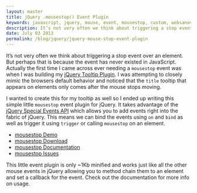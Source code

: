 ```yaml
---
layout: master
title: jQuery .mousestop() Event Plugin
keywords: javascript, jquery, mouse, event, mousestop, custom, websanova
description: It’s not very often we think about triggering a stop event over an element. But perhaps that is because the event has never existed in JavaScript.
date: July 03 2013
permalink: /blog/jquery/jquery-mouse-stop-event-plugin
---
```


It’s not very often we think about triggering a stop event over an element. But perhaps that is because the event has never existed in JavaScript. Actually the first time I came across ever needing a `mousestop` event was when I was building my [jQuery Tooltip Plugin](http://wtooltip.websanova.com). I was attempting to closely mimic the browsers default behavior and noticed that the `title` tooltip that appears on elements only comes after the mouse stops moving.

I wanted to create this for my tooltip as well so I ended up writing this simple little `mousestop` event plugin for jQuery. It takes advantage of the [jQuery Special Events API](/custom-events-using-the-jquery-special-events-api) which allows you to add events right into the fabric of jQuery. This means we can bind the events using `on` and `bind` as well as trigger it using `trigger` or calling `mousestop` on an element.

* [mousestop Demo](http://mousestop.websanova.com)
* [mousestop Download](https://github.com/websanova/mousestop/tags)
* [mousestop Documentation](https://github.com/websanova/mousestop#mousestopjs)
* [mousestop Issues](https://github.com/websanova/mousestop/issues)

This little event plugin is only ~1Kb minified and works just like all the other mouse events in jQuery allowing you to method chain them to an element and set a callback for the event. Check out the documentation for more info on usage.